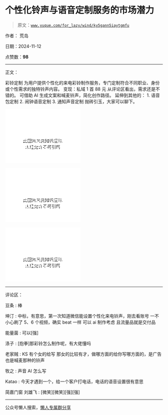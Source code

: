 # 个性化铃声与语音定制服务的市场潜力

> 原文：[`www.yuque.com/for_lazy/wind/ky5gann5iaytgmfu`](https://www.yuque.com/for_lazy/wind/ky5gann5iaytgmfu)

作者： 荒岛

日期：2024-11-12

点赞数：**98**

* * *

正文：

彩铃定制 为用户提供个性化的来电彩铃制作服务，专门定制符合不同职业、身份或个性需求的独特铃声内容。 变现：私域 1 首 88 元 从评论区看出，需求还是不错的。
可借助 AI 生成文案和喊麦铃声，简化创作路径。 延伸到其他的： 1. 语音包定制 2. 闹钟语音定制 3. 通知声音定制 抛砖引玉，大家可以聊下。

![](img/7499a0b795557a8ecb6ebbfdc3515088.png "None")

![](img/35b10c20113a830f516a928e34a86e72.png "None")

![](img/2adb35a52271194cc56c4dbad4c0e247.png "None")

* * *

评论区：

豆条 : 棒

坤汀 : 中标，有意思，第一次知道微信能设置个性化来电铃声，刚去看账号 一不小心刷了 5、6 个视频，确实 beat 一样 可以 ai 制作考虑 且流量品就是交付品

能量菌 : 可以[强]

涤子 : [抱拳]那彩铃怎么制作呢，有大佬懂吗

老家贼 : KS 有个女的给写 那女的比较有才，做哪方面的给你写哪方面的，是广告也是喊麦那种的铃声

牧之 : 声音 AI 怎么写

Katao : 今天才遇到一个，给一个客户打电话，电话的语音设置很有意思

简嘉门窗 刘雄飞 : [微笑][微笑][强][强]

* * *

公众号懒人搜索，[懒人专属群分享](https://lazybook.fun/#/blog/group)
